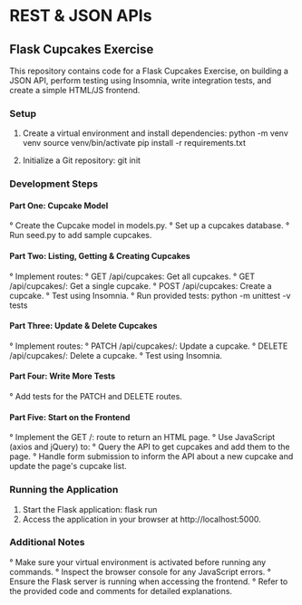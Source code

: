 # REST & JSON APIs

## Flask Cupcakes Exercise

This repository contains code for a Flask Cupcakes Exercise, on building a JSON API, perform testing using Insomnia, write integration tests, and create a simple HTML/JS frontend.

### Setup

  1. Create a virtual environment and install dependencies:
         python -m venv venv
         source venv/bin/activate
         pip install -r requirements.txt

  2. Initialize a Git repository:
          git init


### Development Steps


#### Part One: Cupcake Model

° Create the Cupcake model in models.py.
° Set up a cupcakes database.
° Run seed.py to add sample cupcakes.


#### Part Two: Listing, Getting & Creating Cupcakes

° Implement routes:
  ° GET /api/cupcakes: Get all cupcakes.
  ° GET /api/cupcakes/<cupcake-id>: Get a single cupcake.
  ° POST /api/cupcakes: Create a cupcake.
° Test using Insomnia.
° Run provided tests:
        python -m unittest -v tests


#### Part Three: Update & Delete Cupcakes

° Implement routes:
  ° PATCH /api/cupcakes/<cupcake-id>: Update a cupcake.
  ° DELETE /api/cupcakes/<cupcake-id>: Delete a cupcake.
° Test using Insomnia.


#### Part Four: Write More Tests

° Add tests for the PATCH and DELETE routes.


#### Part Five: Start on the Frontend

° Implement the GET /: route to return an HTML page.
° Use JavaScript (axios and jQuery) to:
  ° Query the API to get cupcakes and add them to the page.
  ° Handle form submission to inform the API about a new cupcake and update the page's cupcake list.


### Running the Application

1. Start the Flask application:
     flask run
2. Access the application in your browser at http://localhost:5000.


### Additional Notes

° Make sure your virtual environment is activated before running any commands.
° Inspect the browser console for any JavaScript errors.
° Ensure the Flask server is running when accessing the frontend.
° Refer to the provided code and comments for detailed explanations.
